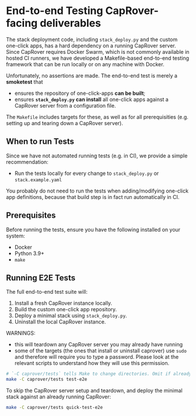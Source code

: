 # End-to-end Testing CapRover-facing deliverables

The stack deployment code, including `stack_deploy.py` and the custom one-click apps, has a hard
dependency on a running CapRover server. Since CapRover requires Docker Swarm, which is not
commonly available in hosted CI runners, we have developed a Makefile-based end-to-end testing
framework that can be run locally or on any machine with Docker.

Unfortunately, no assertions are made. The end-to-end test is merely a **smoketest** that
- ensures the repository of one-click-apps **can be built**;
- ensures **`stack_deploy.py` can install** all one-click apps against a CapRover server from a configuration file.

The `Makefile` includes targets for these, as well as for all prerequisities (e.g.
setting up and tearing down a CapRover server).

## When to run Tests

Since we have not automated running tests (e.g. in CI), we provide a simple recommendation:

* Run the tests locally for every change to `stack_deploy.py` or `stack.example.yaml`

You probably do not need to run the tests when adding/modifying one-click app definitions,
because that build step is in fact run automatically in CI.


## Prerequisites

Before running the tests, ensure you have the following installed on your system:
- Docker
- Python 3.9+
- `make`

## Running E2E Tests

The full end-to-end test suite will:
1. Install a fresh CapRover instance locally.
2. Build the custom one-click app repository.
3. Deploy a minimal stack using `stack_deploy.py`.
4. Uninstall the local CapRover instance.

WARNINGS:
* this will teardown any CapRover server you may already have running
* some of the targets (the ones that install or uninstall caprover) use `sudo` and therefore will require you to type a password.
  Please look at the relevant scripts to understand how they will use this permission.

```bash
# `-C caprover/tests` tells Make to change directories. Omit if already in the correct directory.
make -C caprover/tests test-e2e
```

To skip the CapRover server setup and teardown, and deploy the minimal stack against
an already running CapRover:

```bash
make -C caprover/tests quick-test-e2e
```
